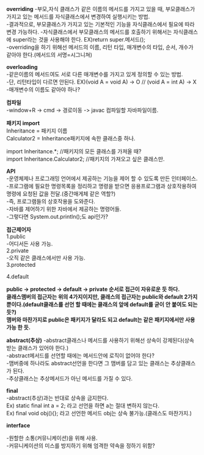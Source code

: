 
**overriding**
-부모,자식 클래스가 같은 이름의 메서드를 가지고 있을 때, 부모클래스가 가지고 있는 메서드를 자식클래스에서 변경하여 실행시키는 방법.  
-결과적으로, 부모클래스가 가지고 있는 기본적인 기능을 자식클래스에서 필요에 따라 변경 가능하다.
-자식클래스에서 부모클래스의 메서드를 호출하기 위해서는 자식클래스에 super라는 것을 사용해야 한다. EX)return super.메서드();  
-overriding을 하기 위해선 메서드의 이름, 리턴 타입, 매개변수의 타입, 순서, 개수가 같아야 한다.(메서드의 서명=시그니쳐)  

**overloading**  
-같은이름의 메서드여도 서로 다른 매개변수를 가지고 있게 정의할 수 있는 방법.  
-단, 리턴타입이 다르면 안된다. EX)(void A = void A) -> O // (void A = int A) -> X  
-매개변수의 이름도 같아야 하나?  

**컴파일**  
-window+R -> cmd -> 경로이동 -> javac 컴파일할 자바파일이름.  

**패키지 import**  
Inheritance = 패키지 이름  
Calculator2 = Inheritance패키지에 속한 클래스중 하나.  

import Inheritance.*; //패키지의 모든 클래스를 가져올 때?   
import Inheritance.Calculator2; //패키지의 가져오고 싶은 클래스만.  

**API**  
-운영체제나 프로그래밍 언어에서 제공하는 기능을 제어 할 수 있도록 만든 인터페이스.  
-프로그램에 필요한 명령목록을 정리하고 명령을 받으면 응용프로그램과 상호작용하여 명령에 요청된 값을 전달.(중간매게체 같은 역할?)  
-즉, 프로그램들의 상호작용을 도와준다.  
-자바를 제어하기 위한 자바에서 제공하는 명령어들.  
-그렇다면 System.out.println();도 api인가?    

**접근제어자**  
1.public  
-어디서든 사용 가능.  
2.private  
-오직 같은 클래스에서만 사용 가능.  
3.protected  

4.default  

**public -> protected -> default -> private 순서로 접근이 자유로운 듯 하다.  
클래스맴버의 접근자는 위의 4가지이지만, 클래스의 접근자는 public와 default 2가지 뿐이다.(default클래스를 선언 할 때에는 클래스의 앞에 default를 굳이 안 붙여도 되는듯?)  
맴버와 마찬가지로 public은 패키지가 달라도 되고 default는 같은 패키지에서만 사용 가능 한 듯.**   

**abstract(추상)** 
-abstract클래스나 메서드를 사용하기 위해선 상속이 강제된다(상속받는 클래스가 있어야 한다.)  
-abstract메서드를 선언할 때에는 메서드안에 로직이 없어야 한다?  
-맴버중에 하나라도 abstract선언을 한다면 그 맴버를 담고 있는 클래스는 추상클래스가 된다.  
-추상클래스는 추상메서드가 아닌 메서드를 가질 수 있다.  

**final**  
-abstract(추상)과는 반대로 상속을 금지한다.  
Ex) static final int a = 2; 라고 선언을 하면 a는 절대 변하지 않는다.  
Ex) final void obj(){}; 라고 선언한 메서드 obj는 상속 불가능.(클래스도 마찬가지.)    

**interface**  

-원할한 소통(커뮤니케이션)을 위해 사용.  
-커뮤니케이션의 미스를 방지하기 위해 엄격한 약속을 정하기 위함?  



